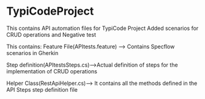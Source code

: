 # TypiCodeProject

This contains API automation files for TypiCode Project Added scenarios for CRUD operations and Negative test

This contains: Feature File(APItests.feature) --> Contains Specflow scenarios in Gherkin

Step definition(APItestsSteps.cs)-->Actual definition of steps for the implementation of CRUD operations

Helper Class(RestApiHelper.cs)--> It contains all the methods defined in the API Steps step definition file
